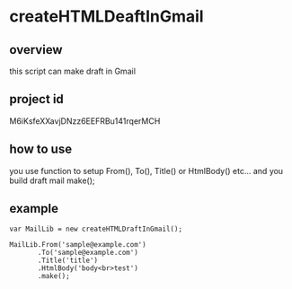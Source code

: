 # createHTMLDeaftInGmail

## overview

this script can make draft in Gmail

## project id

M6iKsfeXXavjDNzz6EEFRBu141rqerMCH

## how to use

you use function to setup From(), To(), Title() or HtmlBody() etc...
and you build draft mail make();

## example

```
var MailLib = new createHTMLDraftInGmail();

MailLib.From('sample@example.com')
       .To('sample@example.com')
       .Title('title')
       .HtmlBody('body<br>test')
       .make();

```


